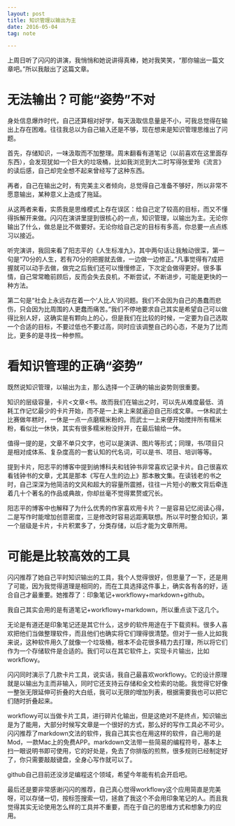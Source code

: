 ```yaml
---
layout: post
title: 知识管理以输出为主
date: 2016-05-04
tag: note

---
```

上周日听了闪闪的讲演，我悄悄和她说讲得真棒，她对我笑笑，“那你输出一篇文章吧。”所以我敲出了这篇文章。
# 无法输出？可能“姿势”不对

身处信息爆炸时代，自己还算相对好学，每天汲取信息量是不小，可我总觉得在输出上存在困难。往往我总以为自己输入还是不够，现在想来是知识管理思维出了问题。

首先，存储知识，一味汲取而不加整理。周末翻看有道笔记（以前喜欢在这里面存东西），会发现犹如一个巨大的垃圾桶，比如我浏览到大二时写得张爱玲《流言》的读后感，自己却完全想不起来曾经写了这种东西。

再者，自己在输出之时，有完美主义者倾向，总觉得自己准备不够好，所以非常不愿意输出，某种意义上造成了拖延。

从这两者来看，实质我是思维模式上存在误区：给自己定了较高的目标，而又不懂得拆解开来做。闪闪在演讲里提到很核心的一点，知识管理，以输出为主。无论你输出了什么，做总是比不做要好。无论你给自己定的目标有多高，你总要一点点练习以接近。

听完演讲，我回来看了阳志平的《人生标准九》，其中两句话让我触动很深，第一句是“70分的人生，若有70分的把握就去做，一边做一边修正。”凡事觉得有7成把握就可以动手去做，做完之后我们还可以慢慢修正，下次定会做得更好。很多事情，自己常常瞻前顾后，反而会失去良机，不断尝试，不断进步，可能是更快的一种方法。

第二句是“社会上永远存在着一个‘人比人’的问题。我们不会因为自己的愚蠢而悲伤，只会因为比周围的人更蠢而痛苦。”我们不停地要求自己其实是希望自己可以做得比别人好，这确实是有颗向上的心，但是我们在比较的时候，一定要为自己选取一个合适的目标，不要过低也不要过高，同时应该调整自己的心态，不是为了比而比，更多的是寻找一种参照。
# 看知识管理的正确“姿势”

既然说知识管理，以输出为主，那么选择一个正确的输出姿势则很重要。

知识的层级容量，卡片<文章<书。故而我们在输出之时，可以先从难度最低、消耗工作记忆最少的卡片开始，而不是一上来上来就逼迫自己形成文章。一休和武士比赛做年糕时，一休是一点一点磨糯米粉的。而武士一上来便开始搅拌所有糯米粉，看似比一休快，其实有很多糯米粉没拌开，在最后输给一休。

值得一提的是，文章不单只文字，也可以是演讲、图片等形式；同理，书/项目只是相对成体系、复杂度高的一套认知的代名词，可以是书、项目、培训等等。

提到卡片，阳志平的博客中提到纳博科夫和钱钟书非常喜欢记录卡片。自己很喜欢看钱钟书的文章，尤其是那本《写在人生的边上》那本散文集。在读钱老的书之时，自己深深为他简洁的文风和超大的容量所震撼，往往一片短小的散文背后牵连着几十个著名的作品或典故，你却丝毫不觉得累赘或冗长。

阳志平的博客中也解释了为什么优秀的作家喜欢用卡片？一是容易记忆阅读心得，二是写作时能增加创意密度，三是修改时容易远距离联想。所以平时整合知识，第一个层级是卡片，卡片积累多了，分类存储，以后才能为文章所用。
# 可能是比较高效的工具

闪闪推荐了她自己平时知识输出的工具，我个人觉得很好，但思量了一下，还是用了可能，因为我觉得道理是相同的，而在工具选择这件事上，确实各有各的好，适合自己才最重要。她推荐了：印象笔记+workflowy+markdown+github。

我自己其实会用的是有道笔记+workflowy+markdown，所以重点谈下这几个。

无论是有道还是印象笔记还是其它什么，这步的软件用途在于下载资料。很多人喜欢把他们当做整理软件，而且他们也确实将它们理得很清楚。但对于一些人比如我来说，这种软件用久了就像一个垃圾桶，根本不会花很多精力去打理，所以将它们作为一个存储软件是合适的。我们可以在其它软件上，实现卡片输出，比如workflowy。

闪闪同时演示了几款卡片工具，说实话，我自己最喜欢workflowy。它的设计原理就是以输出为主而非输入，同时它还支持云存储和全文检索的功能。我觉得它好像一整张无限延伸可折叠的大白纸，我可以无限的增加列表，根据需要我也可以把它们随时折叠起来。

workflowy可以当做卡片工具，进行碎片化输出，但是这绝对不是终点，知识输出是为了能用，大部分时候写文章是一个很好的方式，那么好的写作工具必不可少。闪闪推荐了markdown文法的软件，我自己其实也在用这样的软件，自己用的是Mod，一款Mac上的免费APP。markdown文法带一些简易的编程符号，基本上扫一眼说明书即可使用，它的好处是，免去了你排版的煎熬，很多规则已经制定好了，你只需要敲敲键盘，全身心写作就可以了。

github自己目前还没涉足编程这个领域，希望今年能有机会开启吧。

最后还是要非常感谢闪闪的推荐，自己真心觉得workflowy这个应用简直是完美呀，可以存储一切，按标签搜索一切，拯救了我这个不会用印象笔记的人。而且我觉得其实无论使用怎么样的工具并不重要，而在于自己的思维方式和想象力的应用。



